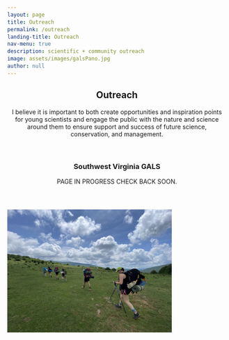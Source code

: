 ```yaml
---
layout: page
title: Outreach 
permalink: /outreach
landing-title: Outreach
nav-menu: true
description: scientific + community outreach
image: assets/images/galsPano.jpg
author: null
---
```


<div id="main" class="alt">
<section id="mainoutreach">
	<div class="inner">
		<header class="major">
			<h1 id="mainoutreach">Outreach</h1>
			<p>I believe it is important to both create opportunities and inspiration points for young scientists and engage the public with the nature and science around them to ensure support and success of future science, conservation, and management.</p>
		</header>
	</div>
</section>

<!-- One -->
<section id="GALS">
	<div class="inner">
		<header class="major">
			<h3 id="GALS">Southwest Virginia GALS</h3>
			<p>PAGE IN PROGRESS CHECK BACK SOON.</p>		
		</header>
		<img src="assets/images/galsPano.jpg" alt="Six young women backpacking across a green hillside with a partly cloudy sky above." style="max-width: 75%; height: auto;">
	</div>
</section>
<!--<hr class="major" />-->

